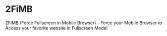 # 2FiMB
2FiMB (Force Fullscreen in Mobile Browser) - Force your Mobile Browser to Access your favorite website in Fullscreen Mode!
